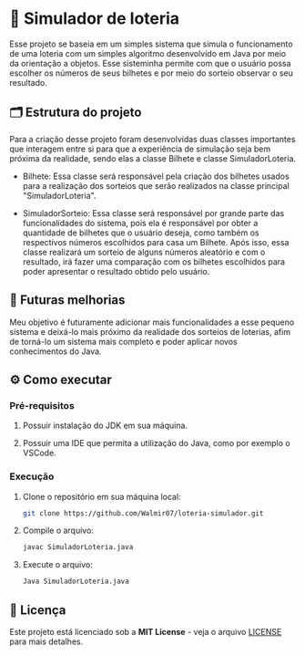 # 🎰 Simulador de loteria

Esse projeto se baseia em um simples sistema que simula o funcionamento de uma loteria com um simples algoritmo desenvolvido em Java por meio da orientação a objetos. Esse sisteminha permite com que o usuário possa escolher os números de seus bilhetes e por meio do sorteio observar o seu resultado.

## 🗂 Estrutura do projeto

Para a criação desse projeto foram desenvolvidas duas classes importantes que interagem entre si para que a experiência de simulação seja bem próxima da realidade, sendo elas a classe Bilhete e classe SimuladorLoteria.

- Bilhete: Essa classe será responsável pela criação dos bilhetes usados para a realização dos sorteios que serão realizados na classe principal "SimuladorLoteria".

- SimuladorSorteio: Essa classe será responsável por grande parte das funcionalidades do sistema, pois ela é responsável por obter a quantidade de bilhetes que o usuário deseja, como também os respectivos números escolhidos para casa um Bilhete. Após isso, essa classe realizará um sorteio de alguns números aleatório e com o resultado, irá fazer uma comparação com os bilhetes escolhidos para poder apresentar o resultado obtido pelo usuário.

## 💭 Futuras melhorias

Meu objetivo é futuramente adicionar mais funcionalidades a esse pequeno sistema e deixá-lo mais próximo da realidade dos sorteios de loterias, afim de torná-lo um sistema mais completo e poder aplicar novos conhecimentos do Java.

## ⚙️ Como executar

### Pré-requisitos

1. Possuir instalação do JDK em sua máquina.
   
2. Possuir uma IDE que permita a utilização do Java, como por exemplo o VSCode.

### Execução

1. Clone o repositório em sua máquina local:
   ```bash
   git clone https://github.com/Walmir07/loteria-simulador.git
   ```
2. Compile o arquivo:

   ```bash
   javac SimuladorLoteria.java
   ```
3. Execute o arquivo:
   ```bash
   Java SimuladorLoteria.java
   ```

## 📜 Licença

Este projeto está licenciado sob a **MIT License** - veja o arquivo [LICENSE](LICENSE) para mais detalhes.